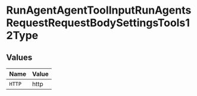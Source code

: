 # RunAgentAgentToolInputRunAgentsRequestRequestBodySettingsTools12Type


## Values

| Name   | Value  |
| ------ | ------ |
| `HTTP` | http   |